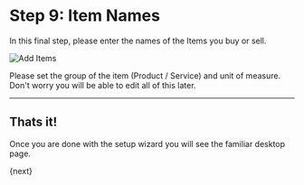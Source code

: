 # Step 9: Item Names

In this final step, please enter the names of the Items you buy or sell.

<img alt="Add Items" class="screenshot"
src="{{docs_base_url}}/assets/img/setup-wizard/step-10.png">

Please set the group of the item (Product / Service) and unit of measure. Don't worry you will be able to edit all of this later.

---

## Thats it!

Once you are done with the setup wizard you will see the familiar desktop page.

{next}
